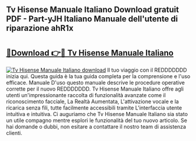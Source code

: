 ## Tv Hisense Manuale Italiano Download gratuit PDF - Part-yJH Italiano Manuale dell'utente di riparazione ahR1x

# <h2><a href="http://df9shql.blite.top/?on=Tv+Hisense+Manuale+Italiano">🔗Download 👉🔴 Tv Hisense Manuale Italiano</a></h2>

[![Tv Hisense Manuale Italiano download](https://i.imgur.com/lujVjoI.png)](http://df9shql.blite.top/?on=Tv+Hisense+Manuale+Italiano)
Il tuo viaggio con il REDDDDDDD inizia qui. Questa guida è la tua guida completa per la comprensione e l'uso efficace. Manuale D'uso questo manuale descrive le procedure operative corrette per il nuovo REDDDDDDD. Tv Hisense Manuale Italiano offre agli utenti un'impressionante raccolta di funzionalità avanzate come il riconoscimento facciale, La Realtà Aumentata, L'attivazione vocale e la ricarica senza fili, tutte facilmente accessibili tramite L'interfaccia utente intuitiva e intuitiva. Ci auguriamo che Tv Hisense Manuale Italiano sia stato un utile compagno mentre esplori le funzionalità del tuo nuovo articolo. Se hai domande o dubbi, non esitare a contattare il nostro team di assistenza clienti.
